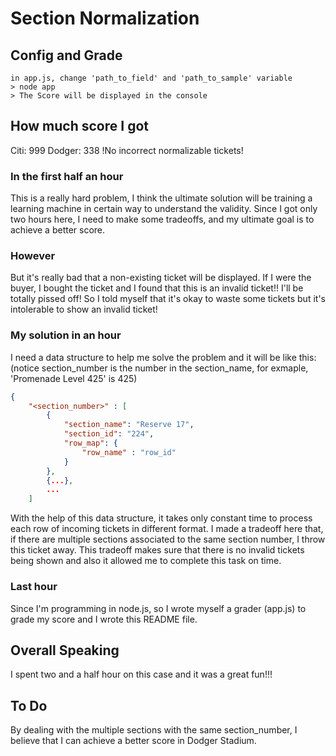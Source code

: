 # Section Normalization

## Config and Grade

```
in app.js, change 'path_to_field' and 'path_to_sample' variable
> node app
> The Score will be displayed in the console
```

## How much score I got
Citi: 999
Dodger: 338
!No incorrect normalizable tickets!

### In the first half an hour
This is a really hard problem, I think the ultimate solution will be training a learning machine in certain way to understand the validity. 
Since I got only two hours here, I need to make some tradeoffs, and my ultimate goal is to achieve a better score.
### However
But it's really bad that a non-existing ticket will be displayed.
If I were the buyer, I bought the ticket and I found that this is an invalid ticket!! I'll be totally pissed off! 
So I told myself that it's okay to waste some tickets but it's intolerable to show an invalid ticket!
### My solution in an hour
I need a data structure to help me solve the problem and it will be like this:
(notice section_number is the number in the section_name, for exmaple, 'Promenade Level 425' is 425)
```json
{
    "<section_number>" : [
        {
            "section_name": "Reserve 17",
            "section_id": "224",
            "row_map": {
                "row_name" : "row_id"
            }
        },
        {...},
        ...
    ]
```
With the help of this data structure, it takes only constant time to process each row of incoming tickets in different format. 
I made a tradeoff here that, if there are multiple sections associated to the same section number, I throw this ticket away. This tradeoff makes sure that there is no invalid tickets being shown and also it allowed me to complete this task on time.
### Last hour
Since I'm programming in node.js, so I wrote myself a grader (app.js) to grade my score and I wrote this README file.

## Overall Speaking
I spent two and a half hour on this case and it was a great fun!!!
## To Do 
By dealing with the multiple sections with the same section_number, I believe that I can achieve a better score in Dodger Stadium.


